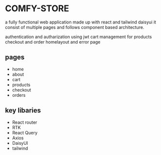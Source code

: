 # COMFY-STORE

a fully functional web application made up with react and tailwind daisyui
it consist of multiple pages and follows component based architecture.

authentication and autharization using jwt
cart management for products
checkout and order
homelayout and error page

## pages

- home
- about
- cart
- products
- checkout
- orders

## key libaries

- React router
- RTK
- React Query
- Axios
- DaisyUI
- tailwind
